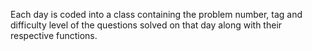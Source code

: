 Each day is coded into a class containing the problem number, tag and difficulty level of the questions solved on that day along with their respective functions.
